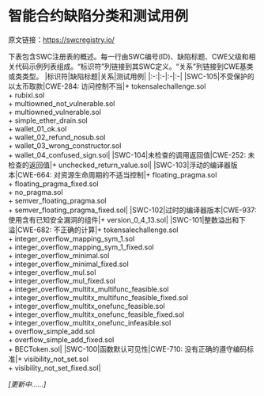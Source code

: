 # 智能合约缺陷分类和测试用例
原文链接：https://swcregistry.io/

下表包含SWC注册表的概述。每一行由SWC编号(ID)、缺陷标题、CWE父级和相关代码示例列表组成。“标识符”列链接到其SWC定义。“关系”列链接到CWE基类或类类型。
|标识符|缺陷标题|关系|测试用例|
|:-:|:-|:-|:-|
|SWC-105|不受保护的以太币取款|CWE-284: 访问控制不当|+ tokensalechallenge.sol<br/>+ rubixi.sol<br/>+ multiowned_not_vulnerable.sol<br/>+ multiowned_vulnerable.sol<br/>+ simple_ether_drain.sol<br/>+ wallet_01_ok.sol<br/>+ wallet_02_refund_nosub.sol<br/>+ wallet_03_wrong_constructor.sol<br/>+ wallet_04_confused_sign.sol|
|SWC-104|未检查的调用返回值|CWE-252: 未检查的返回值|+ unchecked_return_value.sol|
|SWC-103|浮动的编译器版本|CWE-664: 对资源生命周期的不适当控制|+ floating_pragma.sol<br/>+ floating_pragma_fixed.sol<br/>+  no_pragma.sol<br/>+ semver_floating_pragma.sol<br/>+ semver_floating_pragma_fixed.sol|
|SWC-102|过时的编译器版本|CWE-937: 使用含有已知安全漏洞的组件|+ version_0_4_13.sol|
|SWC-101|整数溢出和下溢|CWE-682: 不正确的计算|+ tokensalechallenge.sol<br/>+ integer_overflow_mapping_sym_1.sol<br/>+ integer_overflow_mapping_sym_1_fixed.sol<br/>+ integer_overflow_minimal.sol<br/>+ integer_overflow_minimal_fixed.sol<br/>+ integer_overflow_mul.sol<br/>+ integer_overflow_mul_fixed.sol<br/>+ integer_overflow_multitx_multifunc_feasible.sol<br/>+ integer_overflow_multitx_multifunc_feasible_fixed.sol<br/>+ integer_overflow_multitx_onefunc_feasible.sol<br/>+ integer_overflow_multitx_onefunc_feasible_fixed.sol<br/>+ integer_overflow_multitx_onefunc_infeasible.sol<br/>+ overflow_simple_add.sol<br/>+ overflow_simple_add_fixed.sol<br/>+ BECToken.sol|
|SWC-100|函数默认可见性|CWE-710: 没有正确的遵守编码标准|+ visibility_not_set.sol<br/>+ visibility_not_set_fixed.sol|

*[更新中......]*
